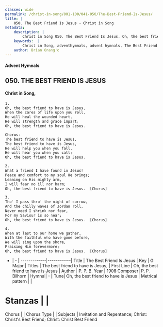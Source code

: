```yaml
---
classes: wide
permalink: /christ-in-song/001-100/041-050/The-Best-Friend-Is-Jesus/
title: |
    050. The Best Friend Is Jesus - Christ in Song
metadata:
    description: |
        Christ in Song 050. The Best Friend Is Jesus. Oh, the best friend to have is Jesus, When the cares of life upon you roll, He will heal the wounded heart, He will strength and grace impart; Oh, the best friend to have is Jesus. Chorus: The best friend to have is Jesus, The best friend to have is Jesus, He will help you when you fall, He will hear you when you call; Oh, the best friend to have is Jesus.
    keywords:  |
        Christ in Song, adventhymnals, advent hymnals, The Best Friend Is Jesus, Oh, the best friend to have is Jesus. The best friend to have is Jesus,
    author: Brian Onang'o
---
```


#### Advent Hymnals
## 050. THE BEST FRIEND IS JESUS
####  Christ in Song,

```txt
1.
Oh, the best friend to have is Jesus,
When the cares of life upon you roll,
He will heal the wounded heart,
He will strength and grace impart;
Oh, the best friend to have is Jesus.

Chorus:
The best friend to have is Jesus,
The best friend to have is Jesus,
He will help you when you fall,
He will hear you when you call;
Oh, the best friend to have is Jesus.

2.
What a friend I have found in Jesus!
Peace and comfort to my soul He brings;
Leaning on His mighty arm,
I will fear no ill nor harm;
Oh, the best friend to have is Jesus.  [Chorus]

3.
Tho' I pass thro' the night of sorrow,
And the chilly waves of Jordan roll,
Never need I shrink nor fear,
For my Saviour is so near;
Oh, the best friend to have is Jesus.  [Chorus]

4.
When at last to our home we gather,
With the faithful who have gone before,
We will sing upon the shore,
Praising Him forevermore;
Oh, the best friend to have is Jesus.  [Chorus]

```

- |   -  |
-------------|------------|
Title | The Best Friend Is Jesus |
Key | G Major |
Titles | The best friend to have is Jesus, |
First Line | Oh, the best friend to have is Jesus |
Author | P. P. B.
Year | 1908
Composer| P. P. Bilhorn |
Hymnal|  - |
Tune| Oh, the best friend to have is Jesus |
Metrical pattern | |
# Stanzas |  |
Chorus |  |
Chorus Type |  |
Subjects | Invitation and Repentance; Christ: Christ's Best Friend; Christ: Christ Best Friend<span id='more_topics' style='display:none'>; Special Selections: Duets |
Texts | Proverbs 18:24 |
Print Texts | 
Scripture Song |  |
    
